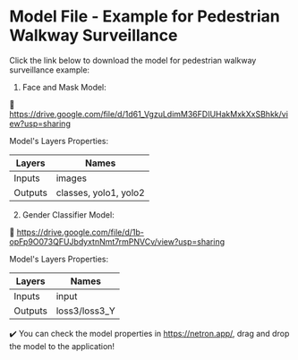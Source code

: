 # Model File - Example for Pedestrian Walkway Surveillance 

Click the link below to download the model for pedestrian walkway surveillance example:

1. Face and Mask Model:

:link: https://drive.google.com/file/d/1d61_VgzuLdimM36FDIUHakMxkXxSBhkk/view?usp=sharing

Model's Layers Properties:

Layers | Names
------ | -----
Inputs | images
Outputs | classes, yolo1, yolo2


2. Gender Classifier Model:

:link: https://drive.google.com/file/d/1b-opFp9O073QFUJbdyxtnNmt7rmPNVCv/view?usp=sharing

Model's Layers Properties:

Layers | Names
------ | -----
Inputs | input
Outputs | loss3/loss3_Y

:heavy_check_mark: You can check the model properties in https://netron.app/, drag and drop the model to the application!
